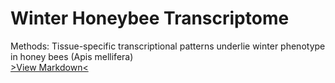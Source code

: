 # Winter Honeybee Transcriptome
 Methods: Tissue-specific transcriptional patterns underlie winter phenotype in honey bees (Apis mellifera)  
 [>View Markdown<](https://sbresnahan.github.io/Winter-Honeybee-Transcriptome/)
